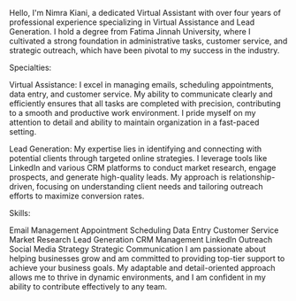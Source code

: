 Hello, I'm Nimra Kiani, a dedicated Virtual Assistant with over four years of professional experience specializing in Virtual Assistance and Lead Generation. I hold a degree from Fatima Jinnah University, where I cultivated a strong foundation in administrative tasks, customer service, and strategic outreach, which have been pivotal to my success in the industry.

Specialties:

Virtual Assistance: I excel in managing emails, scheduling appointments, data entry, and customer service. My ability to communicate clearly and efficiently ensures that all tasks are completed with precision, contributing to a smooth and productive work environment. I pride myself on my attention to detail and ability to maintain organization in a fast-paced setting.

Lead Generation: My expertise lies in identifying and connecting with potential clients through targeted online strategies. I leverage tools like LinkedIn and various CRM platforms to conduct market research, engage prospects, and generate high-quality leads. My approach is relationship-driven, focusing on understanding client needs and tailoring outreach efforts to maximize conversion rates.

Skills:

Email Management
Appointment Scheduling
Data Entry
Customer Service
Market Research
Lead Generation
CRM Management
LinkedIn Outreach
Social Media Strategy
Strategic Communication
I am passionate about helping businesses grow and am committed to providing top-tier support to achieve your business goals. My adaptable and detail-oriented approach allows me to thrive in dynamic environments, and I am confident in my ability to contribute effectively to any team.

